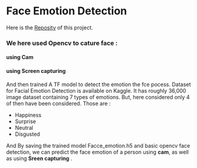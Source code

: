 # Face Emotion Detection

Here is the [Reposity](https://github.com/kushal1999seemakurthi/Deep_Learning/tree/main/projects/face_emotion_detection) of this project.

### We here used Opencv to cature face :

#### using Cam
#### using Screen capturing

And then trained A TF model to detect the emotion the fce pocess. Dataset for Facial Emotion Detection is available on Kaggle. It has roughly 36,000 image dataset containing 7 types of emotions.
But, here considered only 4 of then have been considered. Those are :

* Happiness
* Surprise
* Neutral
* Disgusted

And By saving the trained model Facce_emotion.h5 and basic opencv face detection, we can predict the face emotion of a person using **cam**, as well as using **Sreen capturing** . 
